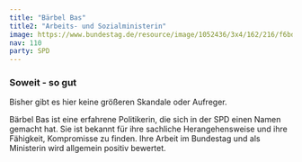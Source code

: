 ```yaml
---
title: "Bärbel Bas"
title2: "Arbeits- und Sozialministerin"
image: https://www.bundestag.de/resource/image/1052436/3x4/162/216/f6bd5ba638b11c4d3a00d7e6b627548c/6283DE9B64C6CF1D8D4FD075AFEE5164/bas_baerbel_gross.jpg
nav: 110
party: SPD
---
```


### Soweit - so gut

Bisher gibt es hier keine größeren Skandale oder Aufreger. 

Bärbel Bas ist eine erfahrene Politikerin, die sich in der SPD einen Namen gemacht hat.
Sie ist bekannt für ihre sachliche Herangehensweise und ihre Fähigkeit, Kompromisse zu finden. 
Ihre Arbeit im Bundestag und als Ministerin wird allgemein positiv bewertet.
